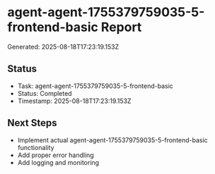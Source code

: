 # agent-agent-1755379759035-5-frontend-basic Report

Generated: 2025-08-18T17:23:19.153Z

## Status
- Task: agent-agent-1755379759035-5-frontend-basic
- Status: Completed
- Timestamp: 2025-08-18T17:23:19.153Z

## Next Steps
- Implement actual agent-agent-1755379759035-5-frontend-basic functionality
- Add proper error handling
- Add logging and monitoring
